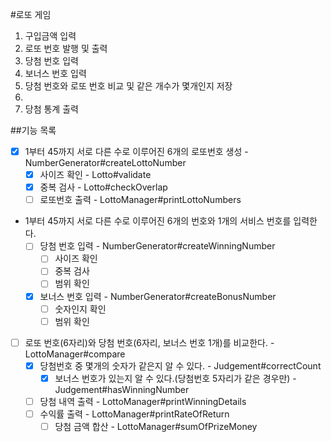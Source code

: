#로또 게임
1. 구입금액 입력
2. 로또 번호 발행 및 출력
3. 당첨 번호 입력
4. 보너스 번호 입력
5. 당첨 번호와 로또 번호 비교 및 같은 개수가 몇개인지 저장
6. 
7. 당첨 통계 출력

##기능 목록
- [x] 1부터 45까지 서로 다른 수로 이루어진 6개의 로또번호 생성 - NumberGenerator#createLottoNumber
  - [x] 사이즈 확인 - Lotto#validate
  - [x] 중복 검사 - Lotto#checkOverlap
  - [ ] 로또번호 출력 - LottoManager#printLottoNumbers
- 1부터 45까지 서로 다른 수로 이루어진 6개의 번호와 1개의 서비스 번호를 입력한다.
  - [ ] 당첨 번호 입력 - NumberGenerator#createWinningNumber
    - [ ] 사이즈 확인
    - [ ] 중복 검사
    - [ ] 범위 확인
  - [x] 보너스 번호 입력 - NumberGenerator#createBonusNumber
    - [ ] 숫자인지 확인
    - [ ] 범위 확인
- [ ] 로또 번호(6자리)와 당첨 번호(6자리, 보너스 번호 1개)를 비교한다. - LottoManager#compare
  - [x] 당첨번호 중 몇개의 숫자가 같은지 알 수 있다. - Judgement#correctCount
    - [x] 보너스 번호가 있는지 알 수 있다.(당첨번호 5자리가 같은 경우만) - Judgement#hasWinningNumber
  - [ ] 당첨 내역 출력 - LottoManager#printWinningDetails
  - [ ] 수익률 출력 - LottoManager#printRateOfReturn
    - [ ] 당첨 금액 합산 - LottoManager#sumOfPrizeMoney